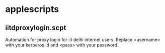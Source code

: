 applescripts
============

iitdproxylogin.scpt
--------------------

Automation for proxy login for iit delhi internet users. Replace \<username\> with your kerberos id and \<pass\> with your password. 

